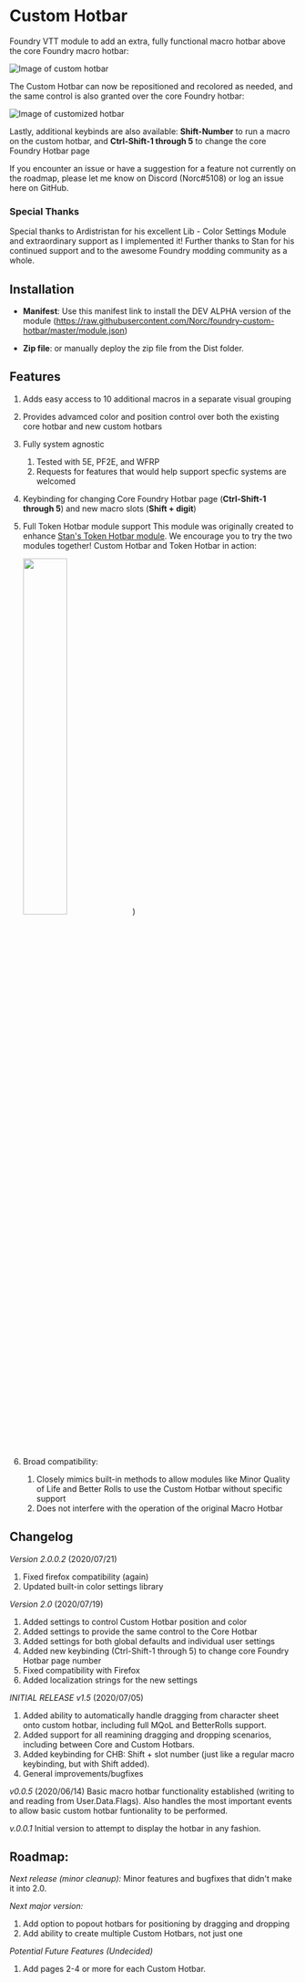 # Custom Hotbar
Foundry VTT module to add an extra, fully functional macro hotbar above the core Foundry macro hotbar:

![Image of custom hotbar](https://i.imgur.com/L9QwR9u.png)

The Custom Hotbar can now be repositioned and recolored as needed, and the same control is also granted over the core Foundry hotbar:

![Image of customized hotbar](https://imgur.com/EKSjoYf.png)

Lastly, additional keybinds are also available: **Shift-Number** to run a macro on the custom hotbar, and **Ctrl-Shift-1 through 5** to change the core Foundry Hotbar page

If you encounter an issue or have a suggestion for a feature not currently on the roadmap, please let me know on Discord (Norc#5108) or log an issue here on GitHub.

### Special Thanks
Special thanks to Ardistristan for his excellent Lib - Color Settings Module and extraordinary support as I implemented it! Further thanks to Stan for his continued support and to the awesome Foundry modding community as a whole.

## Installation
* **Manifest**: Use this manifest link to install the DEV ALPHA version of the module (https://raw.githubusercontent.com/Norc/foundry-custom-hotbar/master/module.json)

* **Zip file**: or manually deploy the zip file from the Dist folder.
  
## Features
1. Adds easy access to 10 additional macros in a separate visual grouping
1. Provides advamced color and position control over both the existing core hotbar and new custom hotbars 
1. Fully system agnostic
   1. Tested with 5E, PF2E, and WFRP
   1. Requests for features that would help support specfic systems are welcomed
1. Keybinding for changing Core Foundry Hotbar page (**Ctrl-Shift-1 through 5**) and new macro slots (**Shift + digit**)
1. Full Token Hotbar module support
   This module was originally created to enhance [Stan's Token Hotbar module](https://github.com/janssen-io/foundry-token-hotbar). We encourage you to try the two modules together! Custom Hotbar and Token Hotbar in action:
   
   <img src="https://github.com/janssen-io/foundry-token-hotbar/blob/master/img/thb-custom-hotbar.gif" width="40%" height = "40%">)
1. Broad compatibility:
   1. Closely mimics built-in methods to allow modules like Minor Quality of Life and Better Rolls to use the Custom Hotbar without specific support
   1. Does not interfere with the operation of the original Macro Hotbar

## Changelog
*Version 2.0.0.2* (2020/07/21)
1. Fixed firefox compatibility (again)
1. Updated built-in color settings library

*Version 2.0* (2020/07/19)
1. Added settings to control Custom Hotbar position and color
1. Added settings to provide the same control to the Core Hotbar
1. Added settings for both global defaults and individual user settings
1. Added new keybinding (Ctrl-Shift-1 through 5) to change core Foundry Hotbar page number
1. Fixed compatibility with Firefox
1. Added localization strings for the new settings

*INITIAL RELEASE v1.5* (2020/07/05)
1. Added ability to automatically handle dragging from character sheet onto custom hotbar, including full MQoL and BetterRolls support.
1. Added support for all reamining dragging and dropping scenarios, including between Core and Custom Hotbars. 
1. Added keybinding for CHB: Shift + slot number (just like a regular macro keybinding, but with Shift added).
1. General improvements/bugfixes

*v0.0.5* (2020/06/14)
Basic macro hotbar functionality established (writing to and reading from User.Data.Flags). Also handles the most important events to allow basic custom hotbar funtionality to be performed.

*v.0.0.1*
Initial version to attempt to display the hotbar in any fashion.

## Roadmap:
_Next release (minor cleanup):_
Minor features and bugfixes that didn't make it into 2.0.

_Next major version:_
1. Add option to popout hotbars for positioning by dragging and dropping
1. Add ability to create multiple Custom Hotbars, not just one

_Potential Future Features (Undecided)_
1. Add pages 2-4 or more for each Custom Hotbar.
